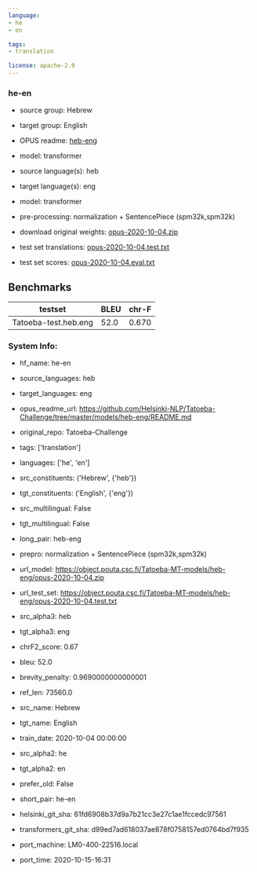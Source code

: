 ```yaml
---
language:
- he
- en

tags:
- translation

license: apache-2.0
---
```


### he-en

* source group: Hebrew 
* target group: English 
*  OPUS readme: [heb-eng](https://github.com/Helsinki-NLP/Tatoeba-Challenge/tree/master/models/heb-eng/README.md)

*  model: transformer
* source language(s): heb
* target language(s): eng
* model: transformer
* pre-processing: normalization + SentencePiece (spm32k,spm32k)
* download original weights: [opus-2020-10-04.zip](https://object.pouta.csc.fi/Tatoeba-MT-models/heb-eng/opus-2020-10-04.zip)
* test set translations: [opus-2020-10-04.test.txt](https://object.pouta.csc.fi/Tatoeba-MT-models/heb-eng/opus-2020-10-04.test.txt)
* test set scores: [opus-2020-10-04.eval.txt](https://object.pouta.csc.fi/Tatoeba-MT-models/heb-eng/opus-2020-10-04.eval.txt)

## Benchmarks

| testset               | BLEU  | chr-F |
|-----------------------|-------|-------|
| Tatoeba-test.heb.eng 	| 52.0 	| 0.670 |


### System Info: 
- hf_name: he-en

- source_languages: heb

- target_languages: eng

- opus_readme_url: https://github.com/Helsinki-NLP/Tatoeba-Challenge/tree/master/models/heb-eng/README.md

- original_repo: Tatoeba-Challenge

- tags: ['translation']

- languages: ['he', 'en']

- src_constituents: ('Hebrew', {'heb'})

- tgt_constituents: ('English', {'eng'})

- src_multilingual: False

- tgt_multilingual: False

- long_pair: heb-eng

- prepro:  normalization + SentencePiece (spm32k,spm32k)

- url_model: https://object.pouta.csc.fi/Tatoeba-MT-models/heb-eng/opus-2020-10-04.zip

- url_test_set: https://object.pouta.csc.fi/Tatoeba-MT-models/heb-eng/opus-2020-10-04.test.txt

- src_alpha3: heb

- tgt_alpha3: eng

- chrF2_score: 0.67

- bleu: 52.0

- brevity_penalty: 0.9690000000000001

- ref_len: 73560.0

- src_name: Hebrew

- tgt_name: English

- train_date: 2020-10-04 00:00:00

- src_alpha2: he

- tgt_alpha2: en

- prefer_old: False

- short_pair: he-en

- helsinki_git_sha: 61fd6908b37d9a7b21cc3e27c1ae1fccedc97561

- transformers_git_sha: d99ed7ad618037ae878f0758157ed0764bd7f935

- port_machine: LM0-400-22516.local

- port_time: 2020-10-15-16:31